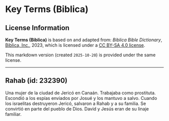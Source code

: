 # Key Terms (Biblica)

## License Information

**Key Terms (Biblica)** is based on and adapted from: _Biblica Bible Dictionary_, [Biblica, Inc.](https://www.biblica.com/), 2023, which is licensed under a [CC BY-SA 4.0 license](https://creativecommons.org/licenses/by-sa/4.0/legalcode.en).

This markdown version (created `2025-10-20`) is provided under the same license.



--------------------------------

## Rahab (id: 232390)

Una mujer de la ciudad de Jericó en Canaán. Trabajaba como prostituta. Escondió a los espías enviados por Josué y los mantuvo a salvo. Cuando los israelitas destruyeron Jericó, salvaron a Rahab y a su familia. Se convirtió en parte del pueblo de Dios. David y Jesús eran de su linaje familiar.


